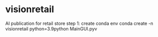 # visionretail
AI publication for retail store
step 1: create conda env
conda create -n visionretail python=3.9python MainGUI.pyv